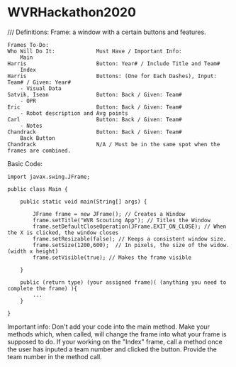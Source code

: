 # WVRHackathon2020
///
Definitions:
	  Frame: a window with a certain buttons and features.
    
    
	Frames To-Do:                                                               Who Will Do It:             Must Have / Important Info:
	    Main                                                                    Harris                      Button: Year# / Include Title and Team#
	    Index                                                                   Harris                      Buttons: (One for Each Dashes), Input: Team# / Given: Year#
	    - Visual Data                                                           Satvik, Isean               Button: Back / Given: Team#
	    - OPR                                                                   Eric                        Button: Back / Given: Team#
	    - Robot description and Avg points                                      Carl                        Button: Back / Given: Team#
	    - Notes                                                                 Chandrack                   Button: Back / Given: Team#
	    Back Button                                                             Chandrack                   N/A / Must be in the same spot when the frames are combined.


Basic Code:

	import javax.swing.JFrame;

	public class Main {
	
		public static void main(String[] args) {
		
			JFrame frame = new JFrame(); // Creates a Window
			frame.setTitle("WVR Scouting App"); // Titles the Window
			frame.setDefaultCloseOperation(JFrame.EXIT_ON_CLOSE); // When the X is clicked, the window closes
			frame.setResizable(false); // Keeps a consistent window size.
			frame.setSize(1200,600);  // In pixels, the size of the widow. (width x height)
			frame.setVisible(true); // Makes the frame visible
			
		}
		
		public (return type) (your assigned frame)( (anything you need to complete the frame) ){
			...
		}
		
	}

Important info:
	Don't add your code into the main method. Make your methods which, when called, will change the frame into what your frame is supposed to do.
	If your working on the "Index" frame, call a method once the user has inputed a team number and clicked the button. Provide the team number in the method call.
